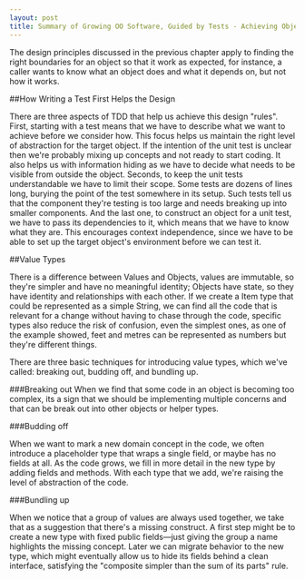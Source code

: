 ```yaml
---
layout: post
title: Summary of Growing OO Software, Guided by Tests - Achieving Object-Oriented Design
---
```


The design principles discussed in the previous chapter apply to finding the right boundaries for an object so that it work as expected, for instance, a caller wants to know what an object does and what it depends on, but not how it works.

##How Writing a Test First Helps the Design

There are three aspects of TDD that help us achieve this design "rules". First, starting with a test means that we have to describe what we want to achieve before we consider how. This focus helps us maintain the right level of abstraction for the target object. If the intention of the unit test is unclear then we're probably mixing up concepts and not ready to start coding. It also helps us with information hiding as we have to decide what needs to be visible from outside the object. Seconds, to keep the unit tests understandable we have to limit their scope. Some tests are dozens of lines long, burying the point of the test somewhere in its setup. Such tests tell us that the component they're testing is too large and needs breaking up into smaller components. And the last one, to construct an object for a unit test, we have to pass its dependencies to it, which means that we have to know what they are. This encourages context independence, since we have to be able to set up the target object's environment before we can test it.

##Value Types

There is a difference between Values and Objects, values are immutable, so they're simpler and have no meaningful identity; Objects have state, so they have identity and relationships with each other. If we create a Item type that could be represented as a simple String, we can find all the code that is relevant for a change without having to chase through the code, specific types also reduce the risk of confusion, even the simplest ones, as one of the example showed, feet and metres can be represented as numbers but they're different things.

There are three basic techniques for introducing value types, which we've called: breaking out, budding off, and bundling up.

###Breaking out
When we find that some code in an object is becoming too complex, its a sign that we should be implementing multiple concerns and that can be break out into other objects or helper types.

###Budding off

When we want to mark a new domain concept in the code, we often introduce a placeholder type that wraps a single field, or maybe has no fields at all. As the code grows, we fill in more detail in the new type by adding fields and methods. With each type that we add, we're raising the level of abstraction of the code.

###Bundling up

When we notice that a group of values are always used together, we take that as a suggestion that there's a missing construct. A first step might be to create a new type with fixed public fields—just giving the group a name highlights the missing concept. Later we can migrate behavior to the new type, which might eventually allow us to hide its fields behind a clean interface, satisfying the "composite simpler than the sum of its parts" rule.

